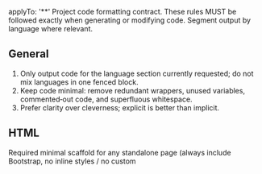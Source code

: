 applyTo: '**'
Project code formatting contract. These rules MUST be followed exactly when generating or modifying code. Segment output by language where relevant.

## General
1. Only output code for the language section currently requested; do not mix languages in one fenced block.
2. Keep code minimal: remove redundant wrappers, unused variables, commented‑out code, and superfluous whitespace.
3. Prefer clarity over cleverness; explicit is better than implicit.

## HTML
Required minimal scaffold for any standalone page (always include Bootstrap, no inline styles / no custom <style> blocks):

```html
<!DOCTYPE html>
<html lang="en">
<head>
	<meta charset="utf-8">
	<meta name="viewport" content="width=device-width,initial-scale=1">
	<title>Title</title>
	<link href="https://cdn.jsdelivr.net/npm/bootstrap@5.3.3/dist/css/bootstrap.min.css" rel="stylesheet" integrity="sha384-QWTKZyjpPEjISv5WaRU9OFeRpok6YctnYmDr5pNlyT2bRjXh0JMhjY6hW+ALEwIH" crossorigin="anonymous">
</head>
<body>
	<div class="container py-3">
		<!-- content -->
	</div>
	<script src="https://cdn.jsdelivr.net/npm/bootstrap@5.3.3/dist/js/bootstrap.bundle.min.js" integrity="sha384-YvpcrYf0tY3lHB60NNkmXc5s9fDVZLESaAA55NDzOxhy9GkcIdslK1eN7N6jIeHz" crossorigin="anonymous"></script>
</body>
</html>
```

Rules:
1. NO inline style attributes.
2. NO custom <style> sections (only Bootstrap classes). If truly necessary, ask first.
3. Use semantic elements (main, nav, header, footer, section) when they reduce div count.
4. Eliminate nested divs if they can be merged without changing layout.
5. Keep attribute order: id, class, data-*, aria-*, other.

## JavaScript
Core brace & block style:
1. Opening brace on SAME line as construct (function, if, else, for, while, switch, object method).
2. Single‑statement blocks MUST collapse to one line with braces: `if(cond){doThing();}` / `for(let i=0;i<n;i++){sum+=i;}`
3. Multi‑statement blocks:
```
if(cond){
	line1();
	line2();}
```
4. Function declarations / expressions:
```
function name(args){
	stmt1();
	stmt2();
}
```
5. Arrow functions: single expression => inline: `arr.map(x=>x*2)`; multi-line use braces & return if needed.
6. Trailing commas in multi-line object/array literals allowed; avoid in single-line literals.
7. Use const by default; let only if reassigned; never var.
8. Strict comparisons (=== / !==). No implicit truthy checks for numeric zero unless intentional.
9. Keep imports at top; group: builtin, external, internal; blank line between groups.
10. Order object keys logically (id, name, type, ...), not alphabetically if semantic order clearer.

Example mixed:
```
for(let i=0;i<items.length;i++){if(items[i].active){process(items[i]);}}

if(ready){
	init();
	start();}

function buildUser(u){
	return {id:u.id,name:u.name,role:u.role};
}
```

## JSON
1. Always valid, double quotes only.
2. No trailing commas.
3. Indent 2 spaces unless existing file dictates otherwise; keep consistency with touched file.
4. Sort top-level keys logically (metadata first: name, version, description, then config blocks).
5. Do not add comments (JSON, not JSON5) unless the file is explicitly documented as allowing them.

## Python
1. Follow PEP8 except: line length up to 100 chars permitted.
2. Use snake_case for functions/variables, PascalCase for classes, UPPER_CASE for constants.
3. Prefer f-strings. No bare except; catch specific exceptions or re-raise.
4. One import per line; group: stdlib, third-party, local (blank line between groups).
5. Docstring for public functions/classes (triple double quotes). One return path if readable.

## PowerShell
1. PascalCase for functions: Verb-Noun (Get-Items).
2. CamelCase for parameters; ALL_CAPS for constants.
3. Use single quotes for literal strings without interpolation; double quotes only if needed.
4. Functions structure:
```
function Get-Thing{
	param(
		[Parameter(Mandatory)][string]$Name
	)
	$result = Invoke-Something -Name $Name
	return $result
}
```
5. Pipe formatting: each pipe segment on its own line only if it enhances clarity; otherwise single line.

## CSS
1. Prefer Bootstrap utility classes; ONLY write custom CSS if utility classes cannot express requirement.
2. If custom CSS unavoidable, place in external .css file; never inline or <style> for new code.
3. Class naming: component: `c-`, utility extension: `u-`, state: `is-` / `has-`.
4. Order properties: layout (display, position, top/right/bottom/left, flex/grid), box (margin, padding, width/height), typography (font, line-height, color), visual (background, border, shadow), misc.
5. Avoid !important unless documenting reason adjacent.

## Enforcement Notes
1. When transforming existing code, retain prevailing indentation if inconsistent unless refactor is explicitly requested.
2. Reject or rewrite user-provided snippets that violate mandatory rules (HTML inline styles, wrong JS brace style) unless user explicitly opts out.
3. Always reflect back non-compliant constraints before proceeding if conflict arises.

## Quick Reference (One-Line Blocks)
JavaScript examples: `if(x){doIt();}` `for(let i=0;i<n;i++){total+=i;}` `while(ok){tick();}`

End of formatting contract.